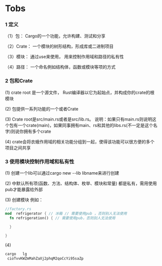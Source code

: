 # Tobs
### 1 定义
 （1）包： Cargo的一个功能，允许构建、测试和分享

 （2）Crate： 一个模块的树形结构，形成库或二进制项目

 （3）模块： 通过use来使用， 用来控制作用域和路径的私有性

 （4）路径： 一个命名例如结构体，函数或模块等项的方式

### 2 包和Crate
  (1) crate root 是一个源文件， Rust编译器以它为起始点，并构成你的crate的根模块

  (2) 包提供一系列功能的一个或者Crate

  (3) Crate root是src/main.rs或者是src/lib.rs。 说明：如果只有main.rs则说明这个包有一个crate(main)，如果同事拥有main、rs和其他的libs.rs(不一定是这个名字)则说你拥有多个crate

  (4) crate会将衣蛾作用域的相关功能分组到一起，使得该功能可以很方便的多个项目之间共享

  ### 3  使用模块控制作用域和私有性
  (1) 创建一个lib可以通过cargo new --lib libname来进行创建

  (2) 中默认所有项(函数、方法、结构体、枚举、模块和常量) 都是私有，需用使用pub才能暴露给外部
  
  (3) 创建模块 例如：
  ```rust
  //factory.rs
 mod  refrigerator { // 冰箱 // 需要使用pub ，否则别人无法使用
    fn refrigeration() { // 需要使用pub，否则别人无法使用

    }
    
 }
  ```

  (4)
  
  ```bash
  cargo   lg
   cioTvvKWZmMahZaXj2phqM2qoCcYi95saZp
  ```